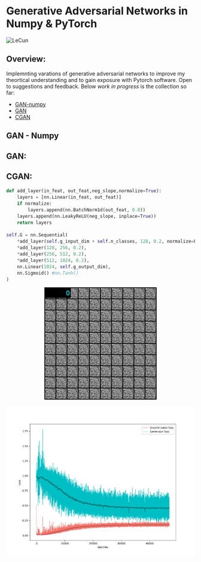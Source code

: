 # Generative Adversarial Networks in Numpy & PyTorch

![LeCun](https://www.import.io/wp-content/uploads/2017/06/Import.io_quote-image4-170525.jpg)

## Overview:
Implemnting varations of generative adversarial networks to improve my theortical understanding and to gain exposure with Pytorch software. Open to suggestions and feedback. Below *work in progress* is the collection so far: 

* [GAN-numpy](#GAN-numpy)
* [GAN](#GAN)
* [CGAN](#CGAN)





## GAN - Numpy






## GAN:








## CGAN:





```python
def add_layer(in_feat, out_feat,neg_slope,normalize=True):
    layers = [nn.Linear(in_feat, out_feat)]
    if normalize:
        layers.append(nn.BatchNorm1d(out_feat, 0.8))
    layers.append(nn.LeakyReLU(neg_slope, inplace=True))
    return layers

self.G = nn.Sequential(
    *add_layer(self.g_input_dim + self.n_classes, 128, 0.2, normalize=False),
    *add_layer(128, 256, 0.2),
    *add_layer(256, 512, 0.2),
    *add_layer(512, 1024, 0.2),
    nn.Linear(1024, self.g_output_dim),
    nn.Sigmoid() #nn.Tanh()
)
```

<p align="center">
  <img width="300" height="300" src=imgs/CGAN_output.gif>
</p>

![CGANloss](imgs/CGAN_loss.png)

